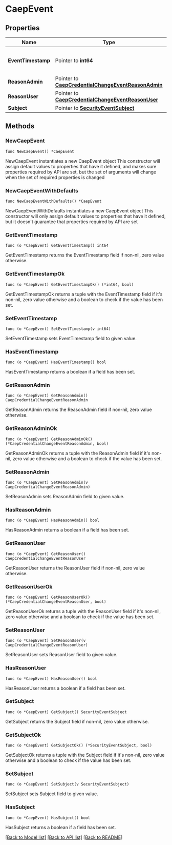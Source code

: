 # CaepEvent

## Properties

Name | Type | Description | Notes
------------ | ------------- | ------------- | -------------
**EventTimestamp** | Pointer to **int64** | The time of the event (UNIX timestamp) | [optional] 
**ReasonAdmin** | Pointer to [**CaepCredentialChangeEventReasonAdmin**](CaepCredentialChangeEventReasonAdmin.md) |  | [optional] 
**ReasonUser** | Pointer to [**CaepCredentialChangeEventReasonUser**](CaepCredentialChangeEventReasonUser.md) |  | [optional] 
**Subject** | Pointer to [**SecurityEventSubject**](SecurityEventSubject.md) |  | [optional] 

## Methods

### NewCaepEvent

`func NewCaepEvent() *CaepEvent`

NewCaepEvent instantiates a new CaepEvent object
This constructor will assign default values to properties that have it defined,
and makes sure properties required by API are set, but the set of arguments
will change when the set of required properties is changed

### NewCaepEventWithDefaults

`func NewCaepEventWithDefaults() *CaepEvent`

NewCaepEventWithDefaults instantiates a new CaepEvent object
This constructor will only assign default values to properties that have it defined,
but it doesn't guarantee that properties required by API are set

### GetEventTimestamp

`func (o *CaepEvent) GetEventTimestamp() int64`

GetEventTimestamp returns the EventTimestamp field if non-nil, zero value otherwise.

### GetEventTimestampOk

`func (o *CaepEvent) GetEventTimestampOk() (*int64, bool)`

GetEventTimestampOk returns a tuple with the EventTimestamp field if it's non-nil, zero value otherwise
and a boolean to check if the value has been set.

### SetEventTimestamp

`func (o *CaepEvent) SetEventTimestamp(v int64)`

SetEventTimestamp sets EventTimestamp field to given value.

### HasEventTimestamp

`func (o *CaepEvent) HasEventTimestamp() bool`

HasEventTimestamp returns a boolean if a field has been set.

### GetReasonAdmin

`func (o *CaepEvent) GetReasonAdmin() CaepCredentialChangeEventReasonAdmin`

GetReasonAdmin returns the ReasonAdmin field if non-nil, zero value otherwise.

### GetReasonAdminOk

`func (o *CaepEvent) GetReasonAdminOk() (*CaepCredentialChangeEventReasonAdmin, bool)`

GetReasonAdminOk returns a tuple with the ReasonAdmin field if it's non-nil, zero value otherwise
and a boolean to check if the value has been set.

### SetReasonAdmin

`func (o *CaepEvent) SetReasonAdmin(v CaepCredentialChangeEventReasonAdmin)`

SetReasonAdmin sets ReasonAdmin field to given value.

### HasReasonAdmin

`func (o *CaepEvent) HasReasonAdmin() bool`

HasReasonAdmin returns a boolean if a field has been set.

### GetReasonUser

`func (o *CaepEvent) GetReasonUser() CaepCredentialChangeEventReasonUser`

GetReasonUser returns the ReasonUser field if non-nil, zero value otherwise.

### GetReasonUserOk

`func (o *CaepEvent) GetReasonUserOk() (*CaepCredentialChangeEventReasonUser, bool)`

GetReasonUserOk returns a tuple with the ReasonUser field if it's non-nil, zero value otherwise
and a boolean to check if the value has been set.

### SetReasonUser

`func (o *CaepEvent) SetReasonUser(v CaepCredentialChangeEventReasonUser)`

SetReasonUser sets ReasonUser field to given value.

### HasReasonUser

`func (o *CaepEvent) HasReasonUser() bool`

HasReasonUser returns a boolean if a field has been set.

### GetSubject

`func (o *CaepEvent) GetSubject() SecurityEventSubject`

GetSubject returns the Subject field if non-nil, zero value otherwise.

### GetSubjectOk

`func (o *CaepEvent) GetSubjectOk() (*SecurityEventSubject, bool)`

GetSubjectOk returns a tuple with the Subject field if it's non-nil, zero value otherwise
and a boolean to check if the value has been set.

### SetSubject

`func (o *CaepEvent) SetSubject(v SecurityEventSubject)`

SetSubject sets Subject field to given value.

### HasSubject

`func (o *CaepEvent) HasSubject() bool`

HasSubject returns a boolean if a field has been set.


[[Back to Model list]](../README.md#documentation-for-models) [[Back to API list]](../README.md#documentation-for-api-endpoints) [[Back to README]](../README.md)


